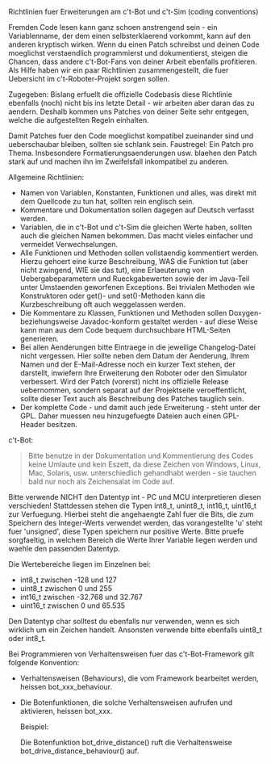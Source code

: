 Richtlinien fuer Erweiterungen am c't-Bot und c't-Sim (coding conventions)

Fremden Code lesen kann ganz schoen anstrengend sein - ein Variablenname, der dem einen selbsterklaerend vorkommt, kann auf den anderen kryptisch wirken. Wenn du einen Patch schreibst und deinen Code moeglichst verstaendlich programmierst und dokumentierst, steigen die Chancen, dass andere c't-Bot-Fans von deiner Arbeit ebenfalls profitieren. Als Hilfe haben wir ein paar Richtlinien zusammengestellt, die fuer Uebersicht im c't-Roboter-Projekt sorgen sollen.

Zugegeben: Bislang erfuellt die offizielle Codebasis diese Richtlinie ebenfalls (noch) nicht bis ins letzte Detail - wir arbeiten aber daran das zu aendern. Deshalb kommen uns Patches von deiner Seite sehr entgegen, welche die aufgestellten Regeln einhalten.

Damit Patches fuer den Code moeglichst kompatibel zueinander sind und ueberschaubar bleiben, sollten sie schlank sein. Faustregel: Ein Patch pro Thema. Insbesondere Formatierungsaenderungen usw. blaehen den Patch stark auf und machen ihn im Zweifelsfall inkompatibel zu anderen.

Allgemeine Richtlinien:

* Namen von Variablen, Konstanten, Funktionen und alles, was direkt mit dem Quellcode zu tun hat, sollten rein englisch sein.
* Kommentare und Dokumentation sollen dagegen auf Deutsch verfasst werden.
* Variablen, die in c't-Bot und c't-Sim die gleichen Werte haben, sollten auch die gleichen Namen bekommen. Das macht vieles einfacher und vermeidet Verwechselungen.
* Alle Funktionen und Methoden sollen vollstaendig kommentiert werden. Hierzu gehoert eine kurze Beschreibung, WAS die Funktion tut (aber nicht zwingend, WIE sie das tut), eine Erlaeuterung von Uebergabeparametern und Rueckgabewerten sowie der im Java-Teil unter Umstaenden geworfenen Exceptions. Bei trivialen Methoden wie Konstruktoren oder get()- und set()-Methoden kann die Kurzbeschreibung oft auch weggelassen werden.
* Die Kommentare zu Klassen, Funktionen und Methoden sollen Doxygen-beziehungsweise Javadoc-konform gestaltet werden - auf diese Weise kann man aus dem Code bequem durchsuchbare HTML-Seiten generieren.
* Bei allen Aenderungen bitte Eintraege in die jeweilige Changelog-Datei nicht vergessen. Hier sollte neben dem Datum der Aenderung, Ihrem Namen und der E-Mail-Adresse noch ein kurzer Text stehen, der darstellt, inwiefern Ihre Erweiterung den Roboter oder den Simulator verbessert. Wird der Patch (vorerst) nicht ins offizielle Release uebernommen, sondern separat auf der Projektseite veroeffentlicht, sollte dieser Text auch als Beschreibung des Patches tauglich sein.
* Der komplette Code - und damit auch jede Erweiterung - steht unter der GPL. Daher muessen neu hinzugefuegte Dateien auch einen GPL-Header besitzen.

c't-Bot:
> Bitte benutze in der Dokumentation und Kommentierung des Codes keine Umlaute und kein Eszett, da diese Zeichen von Windows, Linux, Mac, Solaris, usw. unterschiedlich gehandhabt werden - sie tauchen bald nur noch als Zeichensalat im Code auf.

Bitte verwende NICHT den Datentyp int - PC und MCU interpretieren diesen verschieden! Stattdessen stehen die Typen int8_t, unint8_t, int16_t, uint16_t zur Verfuegung. Hierbei steht die angehaengte Zahl fuer die Bits, die zum Speichern des Integer-Werts verwendet werden, das vorangestellte 'u' steht fuer 'unsigned', diese Typen speichern nur positive Werte. Bitte pruefe sorgfaeltig, in welchem Bereich die Werte Ihrer Variable liegen werden und waehle den passenden Datentyp.

Die Wertebereiche liegen im Einzelnen bei:

* int8_t	zwischen	-128	und	127
* uint8_t	zwischen	0	und	255
* int16_t	zwischen	-32.768	und	32.767
* uint16_t	zwischen	0	und	65.535

Den Datentyp char solltest du ebenfalls nur verwenden, wenn es sich wirklich um ein Zeichen handelt. Ansonsten verwende bitte ebenfalls uint8_t oder int8_t.

Bei Programmieren von Verhaltensweisen fuer das c't-Bot-Framework gilt folgende Konvention:

* Verhaltensweisen (Behaviours), die vom Framework bearbeitet werden, heissen bot_xxx_behaviour.
* Die Botenfunktionen, die solche Verhaltensweisen aufrufen und aktivieren, heissen bot_xxx.

  Beispiel:
  
  Die Botenfunktion bot_drive_distance() ruft die Verhaltensweise bot_drive_distance_behaviour() auf.